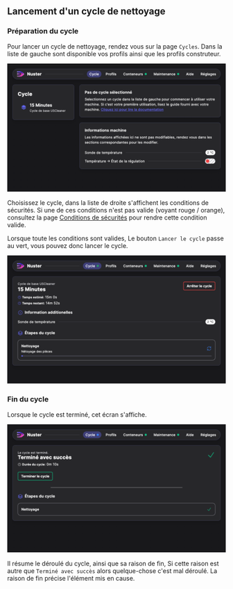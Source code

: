 ## Lancement d'un cycle de nettoyage
### Préparation du cycle

Pour lancer un cycle de nettoyage, rendez vous sur la page `Cycles`. Dans la liste de gauche sont disponible vos profils ainsi que les profils construteur.

![Liste des cycles](cycle_list.png)

Choisissez le cycle, dans la liste de droite s'affichent les conditions de sécurités.
Si une de ces conditions n'est pas valide (voyant rouge / orange), consultez la page [Conditions de sécurités](../40-safety/index.md) pour rendre cette condition valide.

Lorsque toute les conditions sont valides, Le bouton `Lancer le cycle` passe au vert, vous pouvez donc lancer le cycle.

![Cycle en cours](cycle_run.png)

### Fin du cycle

Lorsque le cycle est terminé, cet écran s'affiche.

![Fin du cycle](cycle_end.png)

Il résume le déroulé du cycle, ainsi que sa raison de fin, Si cette raison est autre que `Terminé avec succès` alors quelque-chose c'est mal déroulé. La raison de fin précise l'élément mis en cause.